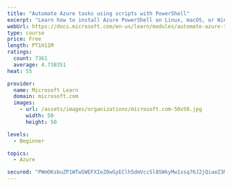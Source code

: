 ```yaml
---
title: "Automate Azure tasks using scripts with PowerShell"
excerpt: "Learn how to install Azure PowerShell on Linux, macOS, or Windows and then connect to Azure and manage your resources."
webUrl: https://docs.microsoft.com/en-us/learn/modules/automate-azure-tasks-with-powershell/
type: course
price: Free
length: PT1H11M
ratings:
  count: 7361
  average: 4.738351
heat: 55

provider:
  name: Microsoft Learn
  domain: microsoft.com
  images:
    - url: /assets/images/organizations/microsoft.com-50x50.jpg
      width: 50
      height: 50

levels:
  - Beginner

topics:
  - Azure

secured: "PWmOKsbuZP1WTwSWEFXIeZ0wGyEClh5dmVccSl8SWkyMw1ssq76J2jQiaeZ3MtD/h+b7UDLckD+4efmVVQO6owEG1KY3EmcQ7ATqhpYS67YPd1C45e6eMZr2pZOpCdspZXrzBbATVkoDbbEspQiXJp+19aLWXdtyEEBX5GucRERvFbS+hTHKPXaQ95CWx/OjZKgHxjEXj4o9TIVBesH6n3DHwlKZ45lcrqu/ztHWeoylcn7EDcWh4+3yIm+Kfwshvw/DrvuJHkpHPs+VcoQaPkL/iJ/iOmL4TRw1+VkD4yyhvHIa/A73gemykP+coSxJzbTz1DDxbUF1L6idASmN7kU7RCvD4AiR9YrKm1FbcSrvtuV2TLSbBj/yGvCviPnHECaR8/L+1hpyb+Kv8yji7UKV+v2RgnuyImvxR9+6mFs=;OLaExprhG/orkpU/Xc0gnQ=="
---
```


